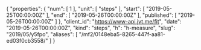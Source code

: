 {
  "properties": {
    "num": [
      1
    ],
    "unit": [
      "steps"
    ],
    "start": [
      "2019-05-25T00:00:00Z"
    ],
    "end": [
      "2019-05-26T00:00:00Z"
    ],
    "published": [
      "2019-05-26T00:00:00Z"
    ]
  },
  "client_id": "https://www-api.jvt.me/fit",
  "date": "2019-05-26T00:00:00Z",
  "kind": "steps",
  "h": "h-measure",
  "slug": "2019/05/y5fpo",
  "aliases": [
    "/mf2/0148eba5-8265-447f-aa81-ed03f0cb3558/"
  ]
}
